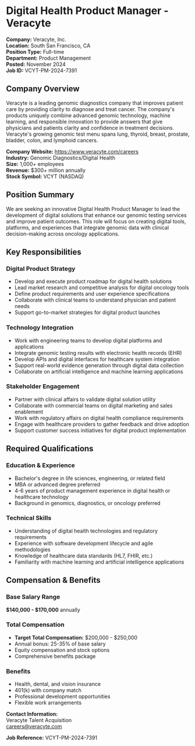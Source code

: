 # Digital Health Product Manager - Veracyte

**Company:** Veracyte, Inc.  
**Location:** South San Francisco, CA  
**Position Type:** Full-time  
**Department:** Product Management  
**Posted:** November 2024  
**Job ID:** VCYT-PM-2024-7391  

## Company Overview

Veracyte is a leading genomic diagnostics company that improves patient care by providing clarity to diagnose and treat cancer. The company's products uniquely combine advanced genomic technology, machine learning, and responsible innovation to provide answers that give physicians and patients clarity and confidence in treatment decisions. Veracyte's growing genomic test menu spans lung, thyroid, breast, prostate, bladder, colon, and lymphoid cancers.

**Company Website:** https://www.veracyte.com/careers  
**Industry:** Genomic Diagnostics/Digital Health  
**Size:** 1,000+ employees  
**Revenue:** $300+ million annually  
**Stock Symbol:** VCYT (NASDAQ)  

## Position Summary

We are seeking an innovative Digital Health Product Manager to lead the development of digital solutions that enhance our genomic testing services and improve patient outcomes. This role will focus on creating digital tools, platforms, and experiences that integrate genomic data with clinical decision-making across oncology applications.

## Key Responsibilities

### Digital Product Strategy
- Develop and execute product roadmap for digital health solutions
- Lead market research and competitive analysis for digital oncology tools
- Define product requirements and user experience specifications
- Collaborate with clinical teams to understand physician and patient needs
- Support go-to-market strategies for digital product launches

### Technology Integration
- Work with engineering teams to develop digital platforms and applications
- Integrate genomic testing results with electronic health records (EHR)
- Develop APIs and digital interfaces for healthcare system integration
- Support real-world evidence generation through digital data collection
- Collaborate on artificial intelligence and machine learning applications

### Stakeholder Engagement
- Partner with clinical affairs to validate digital solution utility
- Collaborate with commercial teams on digital marketing and sales enablement
- Work with regulatory affairs on digital health compliance requirements
- Engage with healthcare providers to gather feedback and drive adoption
- Support customer success initiatives for digital product implementation

## Required Qualifications

### Education & Experience
- Bachelor's degree in life sciences, engineering, or related field
- MBA or advanced degree preferred
- 4-6 years of product management experience in digital health or healthcare technology
- Background in genomics, diagnostics, or oncology preferred

### Technical Skills
- Understanding of digital health technologies and regulatory requirements
- Experience with software development lifecycle and agile methodologies
- Knowledge of healthcare data standards (HL7, FHIR, etc.)
- Familiarity with machine learning and artificial intelligence applications

## Compensation & Benefits

### Base Salary Range
**$140,000 - $170,000** annually

### Total Compensation
- **Target Total Compensation:** $200,000 - $250,000
- Annual bonus: 25-35% of base salary
- Equity compensation and stock options
- Comprehensive benefits package

### Benefits
- Health, dental, and vision insurance
- 401(k) with company match
- Professional development opportunities
- Flexible work arrangements

**Contact Information:**  
Veracyte Talent Acquisition  
careers@veracyte.com  

**Job Reference:** VCYT-PM-2024-7391
